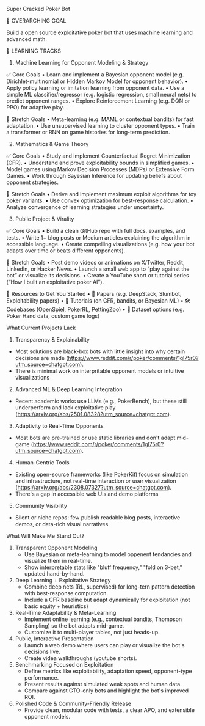 Super Cracked Poker Bot

🎯 OVERARCHING GOAL

Build a open source exploitative poker bot that uses machine learning and advanced math.

🚀 LEARNING TRACKS

1. Machine Learning for Opponent Modeling & Strategy

✅ Core Goals
	•	Learn and implement a Bayesian opponent model (e.g. Dirichlet-multinomial or Hidden Markov Model for opponent behavior).
	•	Apply policy learning or imitation learning from opponent data.
	•	Use a simple ML classifier/regressor (e.g. logistic regression, small neural nets) to predict opponent ranges.
	•	Explore Reinforcement Learning (e.g. DQN or PPO) for adaptive play.

🌟 Stretch Goals
	•	Meta-learning (e.g. MAML or contextual bandits) for fast adaptation.
	•	Use unsupervised learning to cluster opponent types.
	•	Train a transformer or RNN on game histories for long-term prediction.

 2. Mathematics & Game Theory

✅ Core Goals
	•	Study and implement Counterfactual Regret Minimization (CFR).
	•	Understand and prove exploitability bounds in simplified games.
	•	Model games using Markov Decision Processes (MDPs) or Extensive Form Games.
	•	Work through Bayesian Inference for updating beliefs about opponent strategies.

🌟 Stretch Goals
	•	Derive and implement maximum exploit algorithms for toy poker variants.
	•	Use convex optimization for best-response calculation.
	•	Analyze convergence of learning strategies under uncertainty.

 3. Public Project & Virality

✅ Core Goals
	•	Build a clean GitHub repo with full docs, examples, and tests.
	•	Write 1+ blog posts or Medium articles explaining the algorithm in accessible language.
	•	Create compelling visualizations (e.g. how your bot adapts over time or beats different opponents).

🌟 Stretch Goals
	•	Post demo videos or animations on X/Twitter, Reddit, LinkedIn, or Hacker News.
	•	Launch a small web app to “play against the bot” or visualize its decisions.
	•	Create a YouTube short or tutorial series (“How I built an exploitative poker AI”).

🧠 Resources to Get You Started
	•	🔗 Papers (e.g. DeepStack, Slumbot, Exploitability papers)
	•	📘 Tutorials (on CFR, bandits, or Bayesian ML)
	•	🛠️ Codebases (OpenSpiel, PokerRL, PettingZoo)
	•	🧪 Dataset options (e.g. Poker Hand data, custom game logs)

What Current Projects Lack

1. Transparency & Explainability
  - Most solutions are black-box bots with little insight into why certain decisions are made (https://www.reddit.com/r/poker/comments/1gl75r0?utm_source=chatgpt.com).
  - There is minimal work on interpritable opponent models or intuitive visualizations
2. Advanced ML & Deep Learning Integration
  - Recent academic works use LLMs (e.g., PokerBench), but these still underperform and lack exploitative play (https://arxiv.org/abs/2501.08328?utm_source=chatgpt.com).
3. Adaptivity to Real-Time Opponents
  - Most bots are pre-trained or use static libraries and don't adapt mid-game (https://www.reddit.com/r/poker/comments/1gl75r0?utm_source=chatgpt.com).
4. Human-Centric Tools
  - Existing open-source frameworks (like PokerKit) focus on simulation and infrastructure, not real-time interaction or user visualization (https://arxiv.org/abs/2308.07327?utm_source=chatgpt.com).
  - There's a gap in accessible web UIs and demo platforms
5. Community Visibility
  - Silent or niche repos: few publish readable blog posts, interactive demos, or data-rich visual narratives

What Will Make Me Stand Out?

1. Transparent Opponent Modeling
   - Use Bayesian or meta-learning to model oppenent tendancies and visualize them in real-time.
   - Show interpretable stats like "bluff frequency," "fold on 3-bet," updated hand-by-hand.
2. Deep Learning + Exploitative Strategy
   - Combine deep nets (RL, supervised) for long-tern pattern detection with best-response computation.
   - Include a CFR baseline but adapt dynamically for exploitation (not basic equity + heuristics)
3. Real-Time Adaptability & Meta-Learning
   - Implement online learning (e.g., contextual bandits, Thompson Sampling) so the bot adapts mid-game.
   - Customize it to multi-player tables, not just heads-up.
4. Public, Interactive Presentation
   - Launch a web demo where users can play or visualize the bot's decisions live.
   - Create videa walkthroughs (youtube shorts).
5. Benchmarking Focused on Exploitation
   - Define metrics like exploitability, adaptation speed, opponent-type performance.
   - Present results against simulated weak spots and human data.
   - Compare against GTO-only bots and highlight the bot's improved ROI.
6. Polished Code & Community-Friendly Release
   - Provide clean, modular code with tests, a clear APO, and extensible opponent models.
